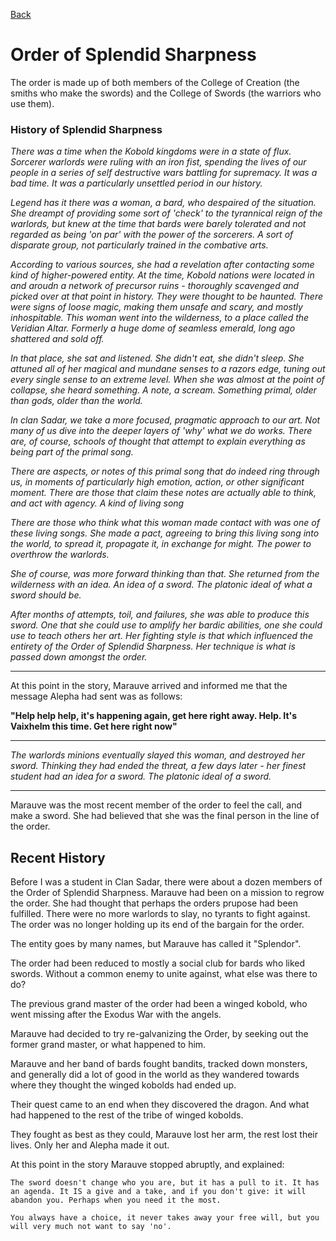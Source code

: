 [Back](..\Journal.md)
# Order of Splendid Sharpness

The order is made up of both members of the College of Creation (the smiths who make the swords) and the College of Swords (the warriors who use them).

### History of Splendid Sharpness

_There was a time when the Kobold kingdoms were in a state of flux. Sorcerer warlords were ruling with an iron fist, spending the lives of our people in a series of self destructive wars battling for supremacy. It was a bad time. It was a particularly unsettled period in our history._

_Legend has it there was a woman, a bard, who despaired of the situation. She dreampt of providing some sort of 'check' to the tyrannical reign of the warlords, but knew at the time that bards were barely tolerated and not regarded as being 'on par' with the power of the sorcerers. A sort of disparate group, not particularly trained in the combative arts._

_According to various sources, she had a revelation after contacting some kind of higher-powered entity. At the time, Kobold nations were located in and aroudn a network of precursor ruins - thoroughly scavenged and picked over at that point in history. They were thought to be haunted. There were signs of loose magic, making them unsafe and scary, and mostly inhospitable. This woman went into the wilderness, to a place called the Veridian Altar. Formerly a huge dome of seamless emerald, long ago shattered and sold off._

_In that place, she sat and listened. She didn't eat, she didn't sleep. She attuned all of her magical and mundane senses to a razors edge, tuning out every single sense to an extreme level. When she was almost at the point of collapse, she heard something. A note, a scream. Something primal, older than gods, older than the world._

_In clan Sadar, we take a more focused, pragmatic approach to our art. Not many of us dive into the deeper layers of 'why' what we do works. There are, of course, schools of thought that attempt to explain everything as being part of the primal song._

_There are aspects, or notes of this primal song that do indeed ring through us, in moments of particularly high emotion, action, or other significant moment. There are those that claim these notes are actually able to think, and act with agency. A kind of living song_

_There are those who think what this woman made contact with was one of these living songs. She made a pact, agreeing to bring this living song into the world, to spread it, propagate it, in exchange for might. The power to overthrow the warlords._

_She of course, was more forward thinking than that. She returned from the wilderness with an idea. An idea of a sword. The platonic ideal of what a sword should be._

_After months of attempts, toil, and failures, she was able to produce this sword. One that she could use to amplify her bardic abilities, one she could use to teach others her art. Her fighting style is that which influenced the entirety of the Order of Splendid Sharpness. Her technique is what is passed down amongst the order._
___
At this point in the story, Marauve arrived and informed me that the message Alepha had sent was as follows:

**"Help help help, it's happening again, get here right away. Help. It's Vaixhelm this time. Get here right now"**
___
_The warlords minions eventually slayed this woman, and destroyed her sword. Thinking they had ended the threat, a few days later - her finest student had an idea for a sword. The platonic ideal of a sword._
___

Marauve was the most recent member of the order to feel the call, and make a sword. She had believed that she was the final person in the line of the order.


## Recent History

Before I was a student in Clan Sadar, there were about a dozen members of the Order of Splendid Sharpness. Marauve had been on a mission to regrow the order. She had thought that perhaps the orders prupose had been fulfilled. There were no more warlords to slay, no tyrants to fight against. The order was no longer holding up its end of the bargain for the order.

The entity goes by many names, but Marauve has called it "Splendor".

The order had been reduced to mostly a social club for bards who liked swords. Without a common enemy to unite against, what else was there to do?

The previous grand master of the order had been a winged kobold, who went missing after the Exodus War with the angels.

Marauve had decided to try re-galvanizing the Order, by seeking out the former grand master, or what happened to him.

Marauve and her band of bards fought bandits, tracked down monsters, and generally did a lot of good in the world as they wandered towards where they thought the winged kobolds had ended up.

Their quest came to an end when they discovered the dragon. And what had happened to the rest of the tribe of winged kobolds.

They fought as best as they could, Marauve lost her arm, the rest lost their lives. Only her and Alepha made it out.

At this point in the story Marauve stopped abruptly, and explained:

    The sword doesn't change who you are, but it has a pull to it. It has an agenda. It IS a give and a take, and if you don't give: it will abandon you. Perhaps when you need it the most.
    
    You always have a choice, it never takes away your free will, but you will very much not want to say 'no'. 